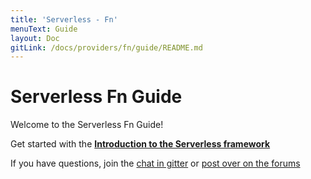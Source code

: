 ```yaml
---
title: 'Serverless - Fn'
menuText: Guide
layout: Doc
gitLink: /docs/providers/fn/guide/README.md
---
```


# Serverless Fn Guide

Welcome to the Serverless Fn Guide!

Get started with the **[Introduction to the Serverless framework](./intro)**

If you have questions, join the [chat in gitter](https://gitter.im/serverless/serverless) or [post over on the forums](http://forum.serverless.com/)

